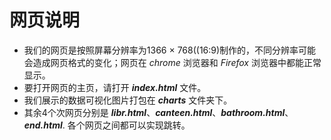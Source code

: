 # 网页说明

+ 我们的网页是按照屏幕分辨率为1366 × 768((16:9)制作的，不同分辨率可能会造成网页格式的变化；网页在 *chrome* 浏览器和 *Firefox* 浏览器中都能正常显示。
+ 要打开网页的主页，请打开 ***index.html*** 文件。
+ 我们展示的数据可视化图片打包在 ***charts*** 文件夹下。
+ 其余4个次网页分别是 ***libr.html***、***canteen.html***、***bathroom.html***、***end.html***. 各个网页之间都可以实现跳转。

